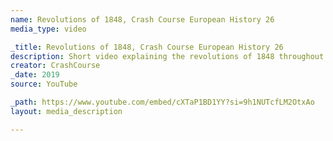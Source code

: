 ```yaml
---
name: Revolutions of 1848, Crash Course European History 26
media_type: video

_title: Revolutions of 1848, Crash Course European History 26
description: Short video explaining the revolutions of 1848 throughout Europe.
creator: CrashCourse
_date: 2019
source: YouTube

_path: https://www.youtube.com/embed/cXTaP1BD1YY?si=9h1NUTcfLM2OtxAo
layout: media_description

---
```

